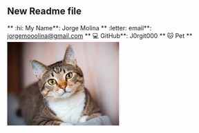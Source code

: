 ## New Readme file
** :hi: My Name**: Jorge Molina
** :letter: email**: jorgemooolina@gmail.com
** :computer: GitHub**: J0rgit000
** :cat: Pet ** ![Pet](Pet.jpg)